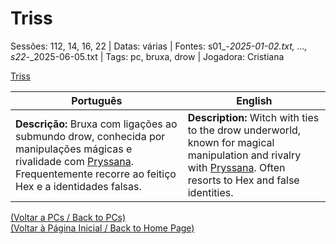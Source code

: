 
# Triss

Sessões: 112, 14, 16, 22 | Datas: várias | Fontes: s01_-_2025-01-02.txt, ..., s22_-_2025-06-05.txt | Tags: pc, bruxa, drow | Jogadora: Cristiana

[Triss](triss.png)

| Português | English |
|-----------|---------|
| **Descrição:** Bruxa com ligações ao submundo drow, conhecida por manipulações mágicas e rivalidade com [Pryssana](pryssana.md). Frequentemente recorre ao feitiço Hex e a identidades falsas. | **Description:** Witch with ties to the drow underworld, known for magical manipulation and rivalry with [Pryssana](pryssana.md). Often resorts to Hex and false identities. |

[(Voltar a PCs / Back to PCs)](pcs.md)  
[(Voltar à Página Inicial / Back to Home Page)](home.md)



















